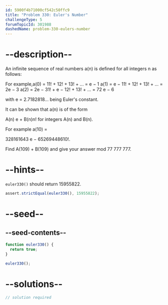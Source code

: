 ```yaml
---
id: 5900f4b71000cf542c50ffc9
title: "Problem 330: Euler's Number"
challengeType: 5
forumTopicId: 301988
dashedName: problem-330-eulers-number
---
```


# --description--

An infinite sequence of real numbers a(n) is defined for all integers n as follows:

<!-- TODO Use MathJax and re-write from projecteuler.net -->

For example,a(0) = 11! + 12! + 13! + ... = e − 1 a(1) = e − 11! + 12! + 13! + ... = 2e − 3 a(2) = 2e − 31! + e − 12! + 13! + ... = 72 e − 6

with e = 2.7182818... being Euler's constant.

It can be shown that a(n) is of the form

A(n) e + B(n)n! for integers A(n) and B(n).

For example a(10) =

328161643 e − 65269448610!.

Find A(109) + B(109) and give your answer mod 77 777 777.

# --hints--

`euler330()` should return 15955822.

```js
assert.strictEqual(euler330(), 15955822);
```

# --seed--

## --seed-contents--

```js
function euler330() {
  return true;
}

euler330();
```

# --solutions--

```js
// solution required
```
